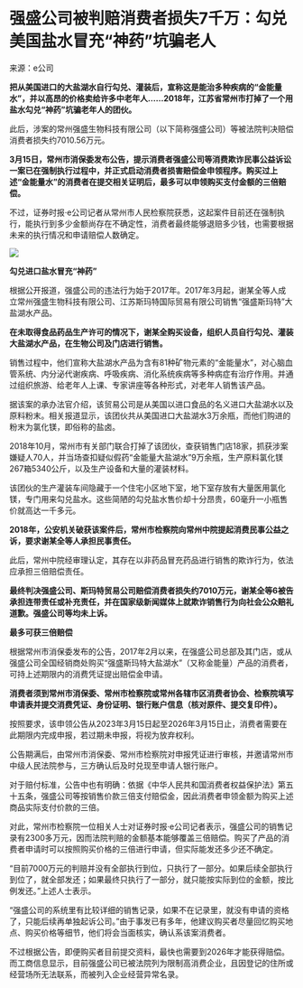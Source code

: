 # 强盛公司被判赔消费者损失7千万：勾兑美国盐水冒充“神药”坑骗老人

来源：e公司

**把从美国进口的大盐湖水自行勾兑、灌装后，宣称这是能治多种疾病的“金能量水”，并以高昂的价格卖给许多中老年人……2018年，江苏省常州市打掉了一个用盐水勾兑“神药”坑骗老年人的团伙。**

此后，涉案的常州强盛生物科技有限公司（以下简称强盛公司）等被法院判决赔偿消费者损失约7010.56万元。

**3月15日，常州市消保委发布公告，提示消费者强盛公司等消费欺诈民事公益诉讼一案已在强制执行过程中，并正式启动消费者损害赔偿金申领程序。购买过上述“金能量水”的消费者在提交相关证明后，最多可以申领购买支付金额的三倍赔偿。**

不过，证券时报·e公司记者从常州市人民检察院获悉，这起案件目前还在强制执行，能执行到多少金额尚存在不确定性，消费者最终能够退赔多少钱，也需要根据未来的执行情况和申请赔偿人数确定。

![](https://inews.gtimg.com/newsapp_bt/0/15753647183/1000)

**勾兑进口盐水冒充“神药”**

根据公开报道，强盛公司的违法行为始于2017年。2017年3月起，谢某全等人成立常州强盛生物科技有限公司、江苏斯玛特国际贸易有限公司销售“强盛斯玛特”大盐湖水产品。

**在未取得食品药品生产许可的情况下，谢某全购买设备，组织人员自行勾兑、灌装大盐湖水产品，在生物公司及门店进行销售。**

销售过程中，他们宣称大盐湖水产品为含有81种矿物元素的“金能量水”，对心脑血管系统、内分泌代谢疾病、呼吸疾病、消化系统疾病等多种病症有治疗作用。并通过组织旅游、给老年人上课、专家讲座等各种形式，对老年人销售该产品。

据该案的承办法官介绍，该贸易公司是从美国以进口食品的名义进口大盐湖水以及原料粉末。相关报道显示，该团伙共从美国进口大盐湖水3万余瓶，而他们购进的粉末为氯化镁，即俗称的盐卤。

2018年10月，常州市有关部门联合打掉了该团伙，查获销售门店18家，抓获涉案嫌疑人70人，并当场查扣疑似假药“金能量大盐湖水”9万余瓶，生产原料氯化镁267箱5340公斤，以及生产设备和大量的灌装材料。

该团伙的生产灌装车间隐藏于一个住宅小区地下室，地下室存放有大量医用氯化镁，专门用来勾兑盐水。这些简陋的勾兑盐水售价却十分昂贵，60毫升一小瓶售价就高达一千多元。

**2018年，公安机关破获该案件后，常州市检察院向常州中院提起消费民事公益之诉，要求谢某全等人承担民事责任。**

此后，常州中院经审理认定，其存在以非药品冒充药品进行销售的欺诈行为，依法应承担三倍赔偿责任。

**最终判决强盛公司、斯玛特贸易公司赔偿消费者损失约7010万元，谢某全等6被告承担连带责任或补充责任，并在国家级新闻媒体上就欺诈销售行为向社会公众赔礼道歉。强盛公司等均未上诉。**

**最多可获三倍赔偿**

根据常州市消保委发布的公告，2017年2月以来，在强盛公司总部及其门店，或从强盛公司全国经销商处购买“强盛斯玛特大盐湖水”（又称金能量）产品的消费者，可持上述期限内的消费凭证提出赔偿金申请。

**消费者须到常州市消保委、常州市检察院或常州各辖市区消费者协会、检察院填写申请表并提交消费凭证、身份证明、银行账户信息（核对原件、提交复印件）。**

按照要求，该申领公告从2023年3月15日起至2026年3月15日止，消费者需要在此期限内完成申报，若过期未申报，将视为放弃权利。

公告期满后，由常州市消保委、常州市检察院对申报凭证进行审核，并邀请常州市中级人民法院参与，三方确认后及时兑现至申请人银行账户。

对于赔付标准，公告中也有明确：依据《中华人民共和国消费者权益保护法》第五十五条，强盛公司等按销售价款三倍支付赔偿金，因此消费者申领金额为购买上述商品实际支付价款的三倍。

对此，常州市检察院一位相关人士对证券时报·e公司记者表示，强盛公司的销售记录有2300多万元，因而法院判赔的金额基本能够覆盖三倍赔偿。购买了产品的消费者申请时可以按照购买价格的三倍进行申请，但实际能发还多少还不确定。

“目前7000万元的判赔并没有全部执行到位，只执行了一部分。如果后续全部执行到位了，就全部发还；如果最终只执行了一部分，就只能按实际到位的金额，按比例发还。”上述人士表示。

“强盛公司的系统里有比较详细的销售记录，如果不在记录里，就没有申请的资格了，只能后续再单独起诉公司。”由于事发已有多年，他建议购买者尽量回忆购买地点、购买价格等细节，他们将会当面核实，确认系该案消费者。

不过根据公告，即便购买者目前提交资料，最快也需要到2026年才能获得赔偿。而工商信息显示，目前强盛公司已被法院列为限制高消费企业，且因登记的住所或经营场所无法联系，而被列入企业经营异常名录。

